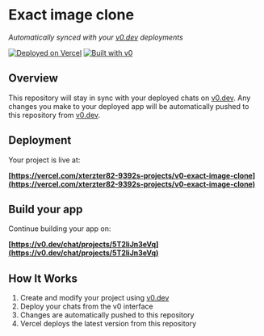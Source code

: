 # Exact image clone

*Automatically synced with your [v0.dev](https://v0.dev) deployments*

[![Deployed on Vercel](https://img.shields.io/badge/Deployed%20on-Vercel-black?style=for-the-badge&logo=vercel)](https://vercel.com/xterzter82-9392s-projects/v0-exact-image-clone)
[![Built with v0](https://img.shields.io/badge/Built%20with-v0.dev-black?style=for-the-badge)](https://v0.dev/chat/projects/5T2liJn3eVq)

## Overview

This repository will stay in sync with your deployed chats on [v0.dev](https://v0.dev).
Any changes you make to your deployed app will be automatically pushed to this repository from [v0.dev](https://v0.dev).

## Deployment

Your project is live at:

**[https://vercel.com/xterzter82-9392s-projects/v0-exact-image-clone](https://vercel.com/xterzter82-9392s-projects/v0-exact-image-clone)**

## Build your app

Continue building your app on:

**[https://v0.dev/chat/projects/5T2liJn3eVq](https://v0.dev/chat/projects/5T2liJn3eVq)**

## How It Works

1. Create and modify your project using [v0.dev](https://v0.dev)
2. Deploy your chats from the v0 interface
3. Changes are automatically pushed to this repository
4. Vercel deploys the latest version from this repository
